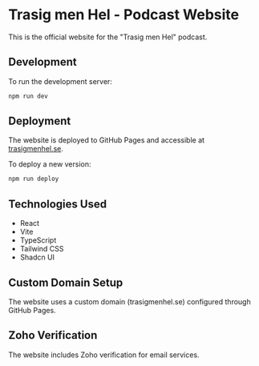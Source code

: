 # Trasig men Hel - Podcast Website

This is the official website for the "Trasig men Hel" podcast.

## Development

To run the development server:

```bash
npm run dev
```

## Deployment

The website is deployed to GitHub Pages and accessible at [trasigmenhel.se](https://trasigmenhel.se).

To deploy a new version:

```bash
npm run deploy
```

## Technologies Used

- React
- Vite
- TypeScript
- Tailwind CSS
- Shadcn UI

## Custom Domain Setup

The website uses a custom domain (trasigmenhel.se) configured through GitHub Pages.

## Zoho Verification

The website includes Zoho verification for email services.
